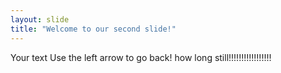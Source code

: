 ```yaml
---
layout: slide
title: "Welcome to our second slide!"
---
```

Your text
Use the left arrow to go back!
how long still!!!!!!!!!!!!!!!!!
